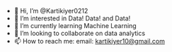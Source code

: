 - 👋 Hi, I’m @Kartikiyer0212
- 👀 I’m interested in Data! Data! and Data!
- 🌱 I’m currently learning Machine Learning 
- 💞️ I’m looking to collaborate on data analytics
- 📫 How to reach me: email: kartikiyer10@gmail.com

<!---
Kartikiyer0212/Kartikiyer0212 is a ✨ special ✨ repository because its `README.md` (this file) appears on your GitHub profile.
You can click the Preview link to take a look at your changes.
--->
